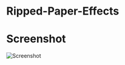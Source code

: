 # Ripped-Paper-Effects

# Screenshot


![Screenshot](https://user-images.githubusercontent.com/88297426/153995933-a5b747d1-4e5a-4ddc-ad23-857131a53c80.png)
